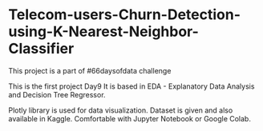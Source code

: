 # Telecom-users-Churn-Detection-using-K-Nearest-Neighbor-Classifier

This project is a part of #66daysofdata challenge

This is the first project Day9 It is based in EDA - Explanatory Data Analysis and Decision Tree Regressor.

Plotly library is used for data visualization. Dataset is given and also available in Kaggle. Comfortable with Jupyter Notebook or Google Colab.
